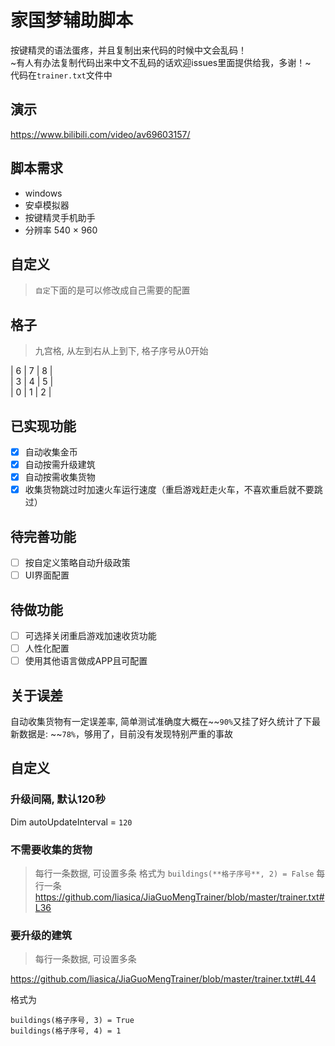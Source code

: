 # 家国梦辅助脚本
按键精灵的语法蛋疼，并且复制出来代码的时候中文会乱码！  
~有人有办法复制代码出来中文不乱码的话欢迎issues里面提供给我，多谢！~  
代码在`trainer.txt`文件中

## 演示
https://www.bilibili.com/video/av69603157/

## 脚本需求
- windows
- 安卓模拟器
- 按键精灵手机助手
- 分辨率 540 × 960

## 自定义
> `自定`下面的是可以修改成自己需要的配置

## 格子

> 九宫格, 从左到右从上到下, 格子序号从0开始

| 6 | 7 | 8 |  
| 3 | 4 | 5 |  
| 0 | 1 | 2 |  

## 已实现功能
- [x] 自动收集金币
- [x] 自动按需升级建筑
- [x] 自动按需收集货物
- [x] 收集货物跳过时加速火车运行速度（重启游戏赶走火车，不喜欢重启就不要跳过）

## 待完善功能
- [ ] 按自定义策略自动升级政策
- [ ] UI界面配置

## 待做功能
- [ ] 可选择关闭重启游戏加速收货功能
- [ ] 人性化配置
- [ ] 使用其他语言做成APP且可配置

## 关于误差
自动收集货物有一定误差率, 简单测试准确度大概在~~`90%`又挂了好久统计了下最新数据是: ~~`78%`，够用了，目前没有发现特别严重的事故

## 自定义

### 升级间隔, 默认120秒
Dim autoUpdateInterval = `120`

### 不需要收集的货物
> 每行一条数据, 可设置多条
格式为 `buildings(**格子序号**, 2) = False` 每行一条
https://github.com/liasica/JiaGuoMengTrainer/blob/master/trainer.txt#L36

### 要升级的建筑
> 每行一条数据, 可设置多条

https://github.com/liasica/JiaGuoMengTrainer/blob/master/trainer.txt#L44

格式为
```
buildings(格子序号, 3) = True
buildings(格子序号, 4) = 1
```
